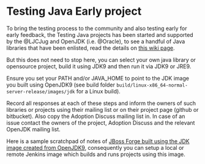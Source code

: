 # Testing Java Early project

To bring the testing process to the community and also testing early for early feedback, the Testing Java projects has been started and supported by the @LJCJug and OpenJDK (i.e. @Oracle), to see a handful of Java libraries that have been enlisted, read the details on [this wiki page](https://java.net/projects/adoptopenjdk/pages/TestingJava8).

But this does not need to stop here, you can select your own java library or opensource project, build it using JDK9 and then run it via JDK9 or JRE9.

Ensure you set your PATH and/or JAVA_HOME to point to the JDK image you built using OpenJDK9 (see build folder ```build/linux-x86_64-normal-server-release/images/jdk``` for a Linux build).

Record all responses at each of these steps and inform the owners of such libraries or projects using their mailing list or on their project page (github or bitbucket). Also copy the Adoption Discuss mailing list in. In case of an issue contact the owners of the project, Adoption Discuss and the relevant OpenJDK mailing list.

Here is a sample scratchpad of notes of [JBoss Forge built using the JDK image created from OpenJDK9](https://gist.github.com/neomatrix369/9fa4147ee8999cfd3a4e), consequently you can setup a local or remote Jenkins image which builds and runs projects using this image.